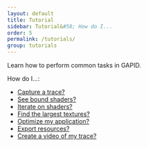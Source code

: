 ```yaml
---
layout: default
title: Tutorial
sidebar: Tutorial&#58; How do I...
order: 5
permalink: /tutorials/
group: tutorials
---
```


Learn how to perform common tasks in GAPID.

<div class="callouts" markdown="block">

How do I...:

  * [Capture a trace?](../tutorials/capturetrace)
  * [See bound shaders?](../tutorials/seeboundshaders)
  * [Iterate on shaders?](../tutorials/iterateonshaders)
  * [Find the largest textures?](../tutorials/findlargesttextures)
  * [Optimize my application?](../tutorials/optimize)
  * [Export resources?](../tutorials/export)
  * [Create a video of my trace?](../tutorials/createvideo)

